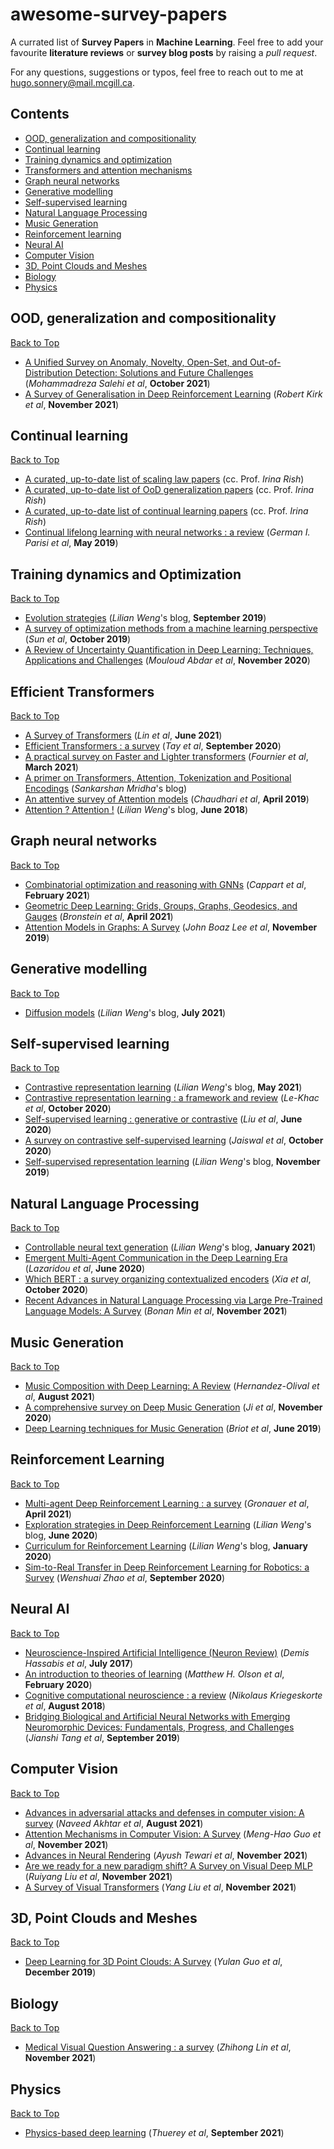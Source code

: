 # awesome-survey-papers

A currated list of **Survey Papers** in **Machine Learning**. Feel free to add your favourite **literature reviews** or **survey blog posts** by raising a *pull request*. 

For any questions, suggestions or typos, feel free to reach out to me at [hugo.sonnery@mail.mcgill.ca](mailto:hugo.sonnery@mail.mcgill.ca).

## Contents

* [OOD, generalization and compositionality](#ood)
* [Continual learning](#continual-learning)
* [Training dynamics and optimization](#training-dynamics-and-optimization)
* [Transformers and attention mechanisms](#transformers-and-attention-mechanisms)
* [Graph neural networks](#graph-neural-networks)
* [Generative modelling](#generative-modelling)
* [Self-supervised learning](#self-supervised-learning)
* [Natural Language Processing](#natural-language-processing)
* [Music Generation](#music-generation)
* [Reinforcement learning](#reinforcement-learning)
* [Neural AI](#neural-ai)
* [Computer Vision](#computer-vision)
* [3D, Point Clouds and Meshes](#3d)
* [Biology](#biology)
* [Physics](#physics)



## OOD, generalization and compositionality
[Back to Top](#contents)

* [A Unified Survey on Anomaly, Novelty, Open-Set, and Out-of-Distribution Detection: Solutions and Future Challenges](https://arxiv.org/abs/2110.14051v1) (*Mohammadreza Salehi et al*, **October 2021**)
* [A Survey of Generalisation in Deep Reinforcement Learning](https://arxiv.org/abs/2111.09794) (*Robert Kirk et al*, **November 2021**)




## Continual learning
[Back to Top](#contents)

* [A curated, up-to-date list of scaling law papers](https://sites.google.com/site/irinarish/scaling-laws) (cc. Prof. *Irina Rish*)
* [A curated, up-to-date list of OoD generalization papers](https://sites.google.com/site/irinarish/ood_generalization) (cc. Prof. *Irina Rish*)
* [A curated, up-to-date list of continual learning papers](https://sites.google.com/site/irinarish/continuallearning/resources) (cc. Prof. *Irina Rish*)
* [Continual lifelong learning with neural networks : a review](https://www.sciencedirect.com/science/article/pii/S0893608019300231) (*German I. Parisi et al*, **May 2019**)



## Training dynamics and Optimization
[Back to Top](#contents)

* [Evolution strategies](https://lilianweng.github.io/lil-log/2019/09/05/evolution-strategies.html) (*Lilian Weng*'s blog, **September 2019**)
* [A survey of optimization methods from a machine learning perspective](https://arxiv.org/abs/1906.06821) (*Sun et al*, **October 2019**)
* [A Review of Uncertainty Quantification in Deep Learning: Techniques, Applications and Challenges](https://arxiv.org/abs/2011.06225v3) (*Mouloud Abdar et al*, **November 2020**)




## Efficient Transformers
[Back to Top](#contents)

* [A Survey of Transformers](https://arxiv.org/abs/2106.04554) (*Lin et al*, **June 2021**)
* [Efficient Transformers : a survey](https://arxiv.org/abs/2009.06732) (*Tay et al*, **September 2020**)
* [A practical survey on Faster and Lighter transformers](https://arxiv.org/abs/2103.14636) (*Fournier et al*, **March 2021**)
* [A primer on Transformers, Attention, Tokenization and Positional Encodings](https://msank00.github.io/blog/2020/03/15/blog_605_Survey_attention) (*Sankarshan Mridha*'s blog)
* [An attentive survey of Attention models](https://arxiv.org/abs/1904.02874) (*Chaudhari et al*, **April 2019**)
* [Attention ? Attention !](https://lilianweng.github.io/lil-log/2018/06/24/attention-attention.html) (*Lilian Weng*'s blog, **June 2018**)


## Graph neural networks
[Back to Top](#contents)

* [Combinatorial optimization and reasoning with GNNs](https://arxiv.org/abs/2102.09544) (*Cappart et al*, **February 2021**)
* [Geometric Deep Learning: Grids, Groups, Graphs, Geodesics, and Gauges](https://arxiv.org/abs/2104.13478) (*Bronstein et al*, **April 2021**)
* [Attention Models in Graphs: A Survey](https://dl.acm.org/doi/abs/10.1145/3363574) (*John Boaz Lee et al*, **November 2019**)



## Generative modelling
[Back to Top](#contents)

* [Diffusion models](https://lilianweng.github.io/lil-log/2021/07/11/diffusion-models.html) (*Lilian Weng*'s blog, **July 2021**)



## Self-supervised learning
[Back to Top](#contents)

* [Contrastive representation learning](https://lilianweng.github.io/lil-log/2021/05/31/contrastive-representation-learning.html) (*Lilian Weng*'s blog, **May 2021**)
* [Contrastive representation learning : a framework and review](https://arxiv.org/abs/2010.05113) (*Le-Khac et al*, **October 2020**)
* [Self-supervised learning : generative or contrastive](https://arxiv.org/abs/2006.08218) (*Liu et al*, **June 2020**)
* [A survey on contrastive self-supervised learning](https://arxiv.org/abs/2011.00362) (*Jaiswal et al*, **October 2020**)
* [Self-supervised representation learning](https://lilianweng.github.io/lil-log/2019/11/10/self-supervised-learning.html) (*Lilian Weng*'s blog, **November 2019**)



## Natural Language Processing
[Back to Top](#contents)

* [Controllable neural text generation](https://lilianweng.github.io/lil-log/2021/01/02/controllable-neural-text-generation.html) (*Lilian Weng*'s blog, **January 2021**)
* [Emergent Multi-Agent Communication in the Deep Learning Era](https://arxiv.org/abs/2006.02419) (*Lazaridou et al*, **June 2020**)
* [Which BERT : a survey organizing contextualized encoders](https://arxiv.org/abs/2010.00854) (*Xia et al*, **October 2020**)
* [Recent Advances in Natural Language Processing via Large Pre-Trained Language Models: A Survey](https://arxiv.org/abs/2111.01243) (*Bonan Min et al*, **November 2021**)


## Music Generation
[Back to Top](#contents)

* [Music Composition with Deep Learning: A Review](https://arxiv.org/abs/2108.12290v2) (*Hernandez-Olival et al*, **August 2021**)
* [A comprehensive survey on Deep Music Generation](https://arxiv.org/abs/2011.06801) (*Ji et al*, **November 2020**)
* [Deep Learning techniques for Music Generation](https://hal.archives-ouvertes.fr/hal-01660772) (*Briot et al*, **June 2019**)



## Reinforcement Learning
[Back to Top](#contents)

* [Multi-agent Deep Reinforcement Learning : a survey](https://link.springer.com/article/10.1007/s10462-021-09996-w) (*Gronauer et al*, **April 2021**)
* [Exploration strategies in Deep Reinforcement Learning](https://lilianweng.github.io/lil-log/2020/06/07/exploration-strategies-in-deep-reinforcement-learning.html) (*Lilian Weng*'s blog, **June 2020**)
* [Curriculum for Reinforcement Learning](https://lilianweng.github.io/lil-log/2020/01/29/curriculum-for-reinforcement-learning.html) (*Lilian Weng*'s blog, **January 2020**)
* [Sim-to-Real Transfer in Deep Reinforcement Learning for Robotics: a Survey](https://arxiv.org/abs/2009.13303) (*Wenshuai Zhao et al*, **September 2020**)



## Neural AI
[Back to Top](#contents)

* [Neuroscience-Inspired Artificial Intelligence (Neuron Review)](https://www.cell.com/neuron/pdf/S0896-6273(17)30509-3.pdf) (*Demis Hassabis et al*, **July 2017**)
* [An introduction to theories of learning](https://www.taylorfrancis.com/books/mono/10.4324/9781003014447/introduction-theories-learning-matthew-olson-julio-ramirez) (*Matthew H. Olson et al*, **February 2020**)
* [Cognitive computational neuroscience : a review](https://www.nature.com/articles/s41593-018-0210-5) (*Nikolaus Kriegeskorte et al*, **August 2018**)
* [Bridging Biological and Artificial Neural Networks with Emerging Neuromorphic Devices: Fundamentals, Progress, and Challenges](https://onlinelibrary.wiley.com/doi/abs/10.1002/adma.201902761) (*Jianshi Tang et al*, **September 2019**)



## Computer Vision
[Back to Top](#contents)

* [Advances in adversarial attacks and defenses in computer vision: A survey](https://arxiv.org/abs/2108.00401) (*Naveed Akhtar et al*, **August 2021**)
* [Attention Mechanisms in Computer Vision: A Survey](https://arxiv.org/abs/2111.07624v1) (*Meng-Hao Guo et al*, **November 2021**)
* [Advances in Neural Rendering](https://arxiv.org/abs/2111.05849v1) (*Ayush Tewari et al*, **November 2021**)
* [Are we ready for a new paradigm shift? A Survey on Visual Deep MLP](https://arxiv.org/abs/2111.04060v3) (*Ruiyang Liu et al*, **November 2021**)
* [A Survey of Visual Transformers](https://arxiv.org/abs/2111.06091) (*Yang Liu et al*, **November 2021**)



## 3D, Point Clouds and Meshes
[Back to Top](#contents)

* [Deep Learning for 3D Point Clouds: A Survey](https://arxiv.org/abs/1912.12033) (*Yulan Guo et al*, **December 2019**)




## Biology
[Back to Top](#contents)

* [Medical Visual Question Answering : a survey](https://arxiv.org/abs/2111.10056) (*Zhihong Lin et al*, **November 2021**)



## Physics
[Back to Top](#contents)

* [Physics-based deep learning](https://arxiv.org/abs/2109.05237) (*Thuerey et al*, **September 2021**)